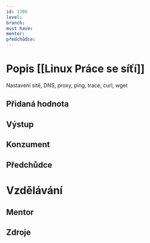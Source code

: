 ```yaml
---
id: 1306
level: 
branch: 
must have: 
mentor: 
předchůdce: 
---
```



# Popis [[Linux Práce se síťí]]
Nastavení sítě, DNS, proxy, ping, trace, curl, wget

## Přidaná hodnota


## Výstup


## Konzument


## Předchůdce


# Vzdělávání


## Mentor


## Zdroje